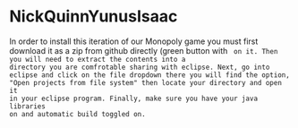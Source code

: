 # NickQuinnYunusIsaac

In order to install this iteration of our Monopoly game you must first download it as a zip from github directly (green button with <code> on it. Then you will need to 
extract the contents into a directory you are comfrotable sharing with eclipse. Next, go into eclipse and click on the file dropdown
there you will find the option, "Open projects from file system" then locate your directory and open it in your eclipse program. Finally,
make sure you have your java libraries on and automatic build toggled on. 
